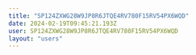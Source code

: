 ```yaml
---
title: "SP124ZXWG28W9JP8R6JTQE4RV780F15RV54PX6WQD"
date: 2024-02-19T09:45:21.193Z
user: SP124ZXWG28W9JP8R6JTQE4RV780F15RV54PX6WQD
layout: "users"
---
```

    
